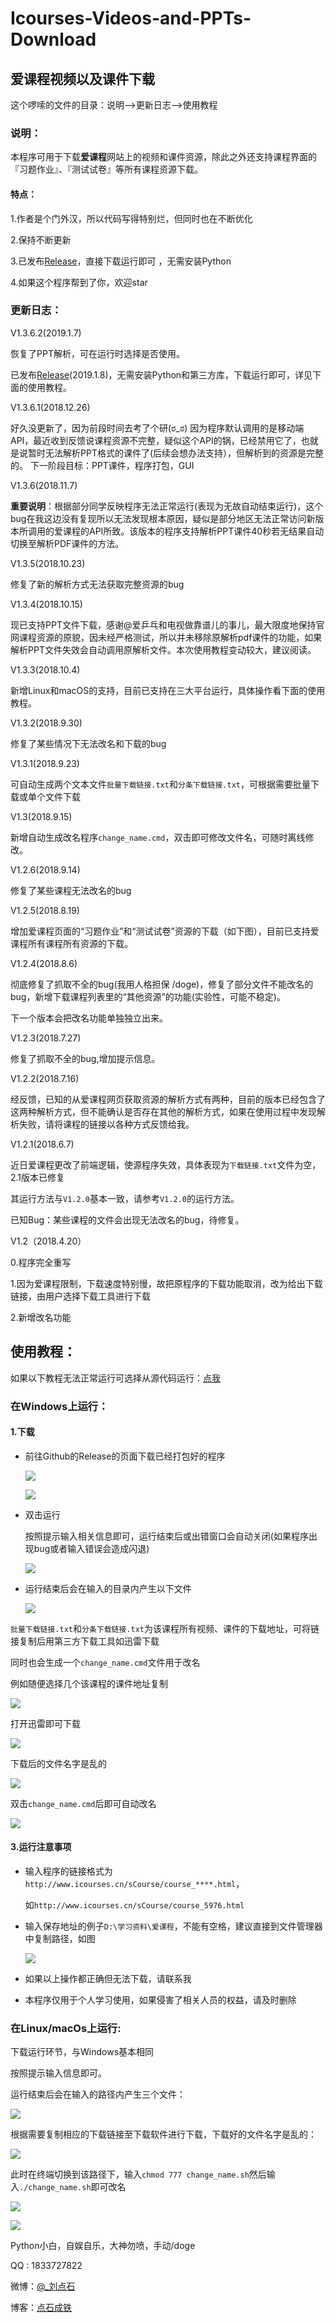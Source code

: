 # Icourses-Videos-and-PPTs-Download
## 爱课程视频以及课件下载

这个啰嗦的文件的目录：说明-->更新日志-->使用教程

### 说明：

本程序可用于下载**爱课程**网站上的视频和课件资源，除此之外还支持课程界面的『习题作业』、『测试试卷』等所有课程资源下载。

#### 特点：

1.作者是个门外汉，所以代码写得特别烂，但同时也在不断优化

2.保持不断更新

3.已发布[Release](https://github.com/LiuDianshi/Icourses-Videos-and-PPTs-Download/releases)，直接下载运行即可 ，无需安装Python

4.如果这个程序帮到了你，欢迎star

### 更新日志：

V1.3.6.2(2019.1.7)

恢复了PPT解析，可在运行时选择是否使用。

已发布[Release](https://github.com/LiuDianshi/Icourses-Videos-and-PPTs-Download/releases)(2019.1.8)，无需安装Python和第三方库，下载运行即可，详见下面的使用教程。

V1.3.6.1(2018.12.26)

好久没更新了，因为前段时间去考了个研(ಠ_ಠ)
因为程序默认调用的是移动端API，最近收到反馈说课程资源不完整，疑似这个API的锅，已经禁用它了，也就是说暂时无法解析PPT格式的课件了(后续会想办法支持），但解析到的资源是完整的。
下一阶段目标：PPT课件，程序打包，GUI

V1.3.6(2018.11.7)

**重要说明**：根据部分同学反映程序无法正常运行(表现为无故自动结束运行)，这个bug在我这边没有复现所以无法发现根本原因，疑似是部分地区无法正常访问新版本所调用的爱课程的API所致。该版本的程序支持解析PPT课件40秒若无结果自动切换至解析PDF课件的方法。

V1.3.5(2018.10.23)

修复了新的解析方式无法获取完整资源的bug

V1.3.4(2018.10.15)

现已支持PPT文件下载，感谢@爱乒乓和电视做靠谱儿的事儿，最大限度地保持官网课程资源的原貌，因未经严格测试，所以并未移除原解析pdf课件的功能，如果解析PPT文件失效会自动调用原解析文件。本次使用教程变动较大，建议阅读。

V1.3.3(2018.10.4)

新增Linux和macOS的支持，目前已支持在三大平台运行，具体操作看下面的使用教程。

V1.3.2(2018.9.30)

修复了某些情况下无法改名和下载的bug

V1.3.1(2018.9.23)

可自动生成两个文本文件`批量下载链接.txt`和`分条下载链接.txt`，可根据需要批量下载或单个文件下载

V1.3(2018.9.15)

新增自动生成改名程序`change_name.cmd`，双击即可修改文件名，可随时离线修改。

V1.2.6(2018.9.14)

修复了某些课程无法改名的bug

V1.2.5(2018.8.19)

增加爱课程页面的“习题作业”和“测试试卷”资源的下载（如下图），目前已支持爱课程所有课程所有资源的下载。

V1.2.4(2018.8.6)

彻底修复了抓取不全的bug(我用人格担保 /doge)，修复了部分文件不能改名的bug，新增下载课程列表里的“其他资源”的功能(实验性，可能不稳定)。

下一个版本会把改名功能单独独立出来。

V1.2.3(2018.7.27)

修复了抓取不全的bug,增加提示信息。

V1.2.2(2018.7.16)

经反馈，已知的从爱课程网页获取资源的解析方式有两种，目前的版本已经包含了这两种解析方式，但不能确认是否存在其他的解析方式，如果在使用过程中发现解析失败，请将课程的链接以各种方式反馈给我。

V1.2.1(2018.6.7)

近日爱课程更改了前端逻辑，使源程序失效，具体表现为`下载链接.txt`文件为空，2.1版本已修复

其运行方法与`V1.2.0`基本一致，请参考`V1.2.0`的运行方法。

已知Bug：某些课程的文件会出现无法改名的bug，待修复。

V1.2（2018.4.20）

0.程序完全重写

1.因为爱课程限制，下载速度特别慢，故把原程序的下载功能取消，改为给出下载链接，由用户选择下载工具进行下载

2.新增改名功能



## 使用教程：

如果以下教程无法正常运行可选择从源代码运行：[点我](https://github.com/LiuDianshi/Icourses-Videos-and-PPTs-Download/blob/master/从源代码运行.html)

### 在Windows上运行：

#### 1.下载

- 前往Github的Release的页面下载已经打包好的程序

  ![](https://ws1.sinaimg.cn/large/006y4Bmtly1fyzlmxg3ebj313g0kj40l.jpg)

  ![](https://ws1.sinaimg.cn/large/006y4Bmtly1fyzlmxn6onj30xa0dsjsk.jpg)


- 双击运行

  按照提示输入相关信息即可，运行结束后或出错窗口会自动关闭(如果程序出现bug或者输入错误会造成闪退)

  ![](https://ws1.sinaimg.cn/large/006y4Bmtly1fyzm85sq36j30xz0hqab4.jpg)


- 运行结束后会在输入的目录内产生以下文件

  ![](https://ws1.sinaimg.cn/large/006y4Bmtly1fyzm9q1o7xj30y50jwq4e.jpg)

`批量下载链接.txt`和`分条下载链接.txt`为该课程所有视频、课件的下载地址，可将链接复制后用第三方下载工具如迅雷下载

同时也会生成一个`change_name.cmd`文件用于改名

例如随便选择几个该课程的课件地址复制

![](https://ws1.sinaimg.cn/large/006y4Bmtly1fw894r0qr3j30tp0hgwp7.jpg)

打开迅雷即可下载

![](https://ws1.sinaimg.cn/large/006y4Bmtly1fw896acb5gj30x90m3786.jpg)

下载后的文件名字是乱的

![](https://ws1.sinaimg.cn/large/006y4Bmtly1fw897ccbpqj30vg0llter.jpg)

双击`change_name.cmd`后即可自动改名

![](https://ws1.sinaimg.cn/large/006y4Bmtly1fw89cqit04j30vf0lmjw5.jpg)



#### 3.运行注意事项

- 输入程序的链接格式为`http://www.icourses.cn/sCourse/course_****.html`，

  如`http://www.icourses.cn/sCourse/course_5976.html`

- 输入保存地址的例子`D:\学习资料\爱课程`，不能有空格，建议直接到文件管理器中复制路径，如图

  ![](https://ws1.sinaimg.cn/large/006mO5TVly1fp21qd08nwj30wm0640t6.jpg)

- 如果以上操作都正确但无法下载，请联系我

- 本程序仅用于个人学习使用，如果侵害了相关人员的权益，请及时删除

### 在Linux/macOs上运行:

下载运行环节，与Windows基本相同

按照提示输入信息即可。

运行结束后会在输入的路径内产生三个文件：

![](https://ws1.sinaimg.cn/large/006y4Bmtly1fvvknkescbj316s0o8dpp.jpg)

根据需要复制相应的下载链接至下载软件进行下载，下载好的文件名字是乱的：

![](https://ws1.sinaimg.cn/large/006y4Bmtly1fvvknkpnqoj316s0t64ge.jpg)

此时在终端切换到该路径下，输入`chmod 777 change_name.sh`然后输入`./change_name.sh`即可改名

![](https://ws1.sinaimg.cn/large/006y4Bmtly1fvvknlbr8aj30vo0p4gmp.jpg)

![](https://ws1.sinaimg.cn/large/006y4Bmtly1fvvknl32gkj316s0t6wwj.jpg)


Python小白，自娱自乐，大神勿喷，手动/doge

QQ : 1833727822

微博：[@_刘点石](http://weibo.com/u/6000289349?refer_flag=1001030201_)

博客：[点石成铁](http://liudianshi.top)





